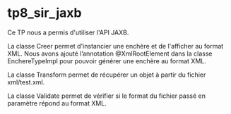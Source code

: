 # tp8_sir_jaxb

Ce TP nous a permis d'utiliser l'API JAXB. 

La classe Creer permet d'instancier une enchère et de l'afficher au format XML. 
Nous avons ajouté l’annotation @XmlRootElement  dans la classe EnchereTypeImpl pour pouvoir générer une enchère au format XML. 

La classe Transform permet de récupérer un objet à partir du fichier xml/test.xml. 

La classe Validate permet de vérifier si le format du fichier passé en paramètre répond au format XML. 

